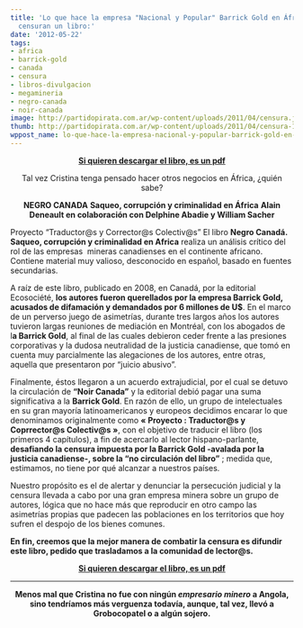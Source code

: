 ```yaml
---
title: 'Lo que hace la empresa "Nacional y Popular" Barrick Gold en África y como
  censuran un libro:'
date: '2012-05-22'
tags:
- africa
- barrick-gold
- canada
- censura
- libros-divulgacion
- megamineria
- negro-canada
- noir-canada
image: http://partidopirata.com.ar/wp-content/uploads/2011/04/censura.jpg
thumb: http://partidopirata.com.ar/wp-content/uploads/2011/04/censura-150x150.jpg
wppost_name: lo-que-hace-la-empresa-nacional-y-popular-barrick-gold-en-africa-y-como-censuran-un-libro
---
```


<p style="text-align: center;"><strong><a href="http://www.rebelion.org/docs/149755.pdf" target="_blank">Si quieren descargar el libro, es un pdf</a></strong></p>
<p style="text-align: center;">Tal vez Cristina tenga pensado hacer otros negocios en África, ¿quién sabe?</p>
<p style="text-align: center;"><strong> NEGRO CANADA</strong>
<strong> Saqueo, corrupción y criminalidad en África</strong>
<strong> Alain Deneault en colaboración con Delphine Abadie y William Sacher</strong></p>
Proyecto “Traductor@s y Corrector@s Colectiv@s”
El libro <strong>Negro Canadá. Saqueo, corrupción y criminalidad en Africa</strong> realiza un análisis crítico del rol de las empresas  mineras canadienses en el continente africano. Contiene material muy valioso, desconocido en español, basado en fuentes secundarias.

A raíz de este libro, publicado en 2008, en Canadá, por la editorial Ecosociété, <strong>los autores fueron querellados por la empresa Barrick Gold, acusados de difamación y demandados por 6 millones de U$</strong>. En el marco de un perverso juego de asimetrías, durante tres largos años los autores tuvieron largas reuniones de mediación en Montréal, con los abogados de l<strong>a Barrick Gold</strong>, al final de las cuales debieron ceder frente a las presiones corporativas y la dudosa neutralidad de la justicia canadiense, que tomó en cuenta muy parcialmente las alegaciones de los autores, entre otras, aquella que presentaron por “juicio abusivo”.

Finalmente, éstos llegaron a un acuerdo extrajudicial, por el cual se detuvo la circulación de <strong>“Noir Canada”</strong> y la editorial debió pagar una suma significativa a la <strong>Barrick Gold</strong>. En razón de ello, un grupo de intelectuales en su gran mayoría latinoamericanos y europeos decidimos encarar lo que denominamos originalmente como <strong>« Proyecto : Traductor@s y Coprrector@s Colectiv@s »</strong>, con el objetivo de traducir el libro (los primeros 4 capítulos), a fin de acercarlo al lector hispano-parlante, <strong>desafiando la censura impuesta por la Barrick Gold -avalada por la justicia canadiense-, sobre la “no circulación del libro”</strong> ; medida que, estimamos, no tiene por qué alcanzar a nuestros países.

Nuestro propósito es el de alertar y denunciar la persecución judicial y la censura llevada a cabo por una gran empresa minera sobre un grupo de autores, lógica que no hace más que reproducir en otro campo las asimetrías propias que padecen las poblaciones en los territorios que hoy sufren el despojo de los bienes comunes.

<strong>En fin, creemos que la mejor manera de combatir la censura es difundir este libro, pedido que trasladamos a la comunidad de lector@s.</strong>
<p style="text-align: center;"><strong><a href="http://www.rebelion.org/docs/149755.pdf" target="_blank">Si quieren descargar el libro, es un pdf</a>
</strong></p>


<hr />
<p style="text-align: center;"><strong>Menos mal que Cristina no fue con ningún <em>empresario minero</em> a Angola, sino tendríamos más verguenza todavía, aunque, tal vez, llevó a Grobocopatel o a algún sojero.</strong></p>
